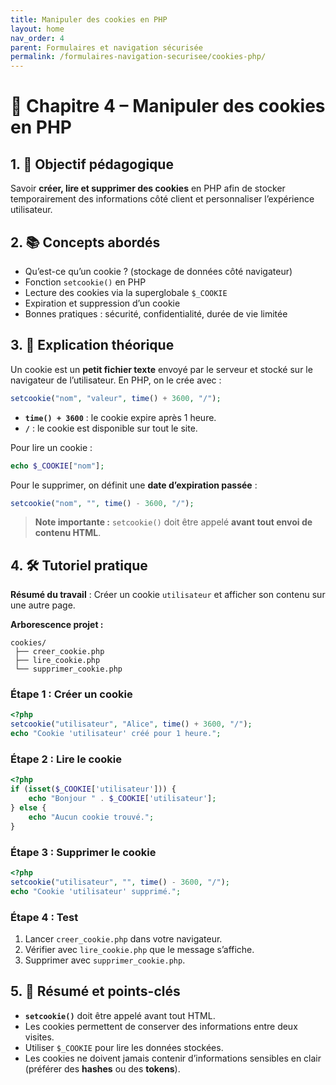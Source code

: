 ```yaml
---
title: Manipuler des cookies en PHP
layout: home
nav_order: 4
parent: Formulaires et navigation sécurisée
permalink: /formulaires-navigation-securisee/cookies-php/
---
```


# 📘 Chapitre 4 – Manipuler des cookies en PHP

## 1. 🎯 Objectif pédagogique

Savoir **créer, lire et supprimer des cookies** en PHP afin de stocker temporairement des informations côté client et personnaliser l’expérience utilisateur.

## 2. 📚 Concepts abordés

* Qu’est-ce qu’un cookie ? (stockage de données côté navigateur)
* Fonction `setcookie()` en PHP
* Lecture des cookies via la superglobale `$_COOKIE`
* Expiration et suppression d’un cookie
* Bonnes pratiques : sécurité, confidentialité, durée de vie limitée

## 3. 🧠 Explication théorique

Un cookie est un **petit fichier texte** envoyé par le serveur et stocké sur le navigateur de l’utilisateur.
En PHP, on le crée avec :

```php
setcookie("nom", "valeur", time() + 3600, "/");
```

* **`time() + 3600`** : le cookie expire après 1 heure.
* **`/`** : le cookie est disponible sur tout le site.

Pour lire un cookie :

```php
echo $_COOKIE["nom"];
```

Pour le supprimer, on définit une **date d’expiration passée** :

```php
setcookie("nom", "", time() - 3600, "/");
```

> **Note importante :** `setcookie()` doit être appelé **avant tout envoi de contenu HTML**.

## 4. 🛠 Tutoriel pratique

**Résumé du travail** : Créer un cookie `utilisateur` et afficher son contenu sur une autre page.

**Arborescence projet :**

```
cookies/
 ├── creer_cookie.php
 ├── lire_cookie.php
 └── supprimer_cookie.php
```

### Étape 1 : Créer un cookie

```php
<?php
setcookie("utilisateur", "Alice", time() + 3600, "/");
echo "Cookie 'utilisateur' créé pour 1 heure.";
```

### Étape 2 : Lire le cookie

```php
<?php
if (isset($_COOKIE['utilisateur'])) {
    echo "Bonjour " . $_COOKIE['utilisateur'];
} else {
    echo "Aucun cookie trouvé.";
}
```

### Étape 3 : Supprimer le cookie

```php
<?php
setcookie("utilisateur", "", time() - 3600, "/");
echo "Cookie 'utilisateur' supprimé.";
```

### Étape 4 : Test

1. Lancer `creer_cookie.php` dans votre navigateur.
2. Vérifier avec `lire_cookie.php` que le message s’affiche.
3. Supprimer avec `supprimer_cookie.php`.

## 5. 🧾 Résumé et points-clés

* **`setcookie()`** doit être appelé avant tout HTML.
* Les cookies permettent de conserver des informations entre deux visites.
* Utiliser `$_COOKIE` pour lire les données stockées.
* Les cookies ne doivent jamais contenir d’informations sensibles en clair (préférer des **hashes** ou des **tokens**).
